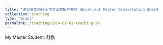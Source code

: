 ```yaml
---
title: "湖北省优秀硕士学位论文指导教师（Excellent Master Dissertation Award of Hubei Province）"
collection: teaching
type: "Grant"
permalink: /teaching/2014-01-01-teaching-24
---
```


My Master Student: 舒鹏
